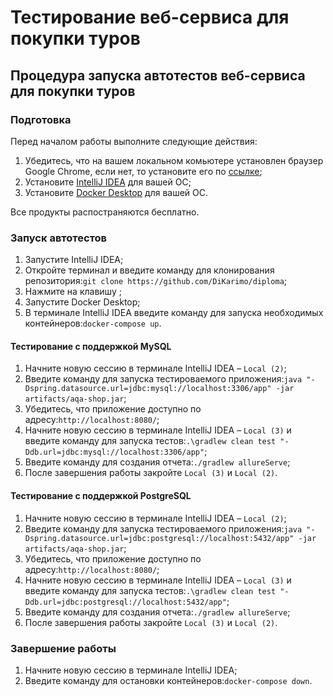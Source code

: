 # Тестирование веб-сервиса для покупки туров

## Процедура запуска автотестов веб-сервиса для покупки туров

### Подготовка

Перед началом работы выполните следующие действия:
1. Убедитесь, что на вашем локальном комьютере установлен браузер Google Chrome, если нет, то установите его по [ссылке](https://www.google.com/intl/ru_ru/chrome/);
2. Установите [IntelliJ IDEA](https://www.jetbrains.com/ru-ru/idea/download/#section=windows) для вашей ОС;
3. Установите [Docker Desktop](https://www.docker.com/) для вашей ОС.

Все продукты распостраняются бесплатно.

### Запуск автотестов

1. Запустите IntelliJ IDEA;
2. Откройте терминал и введите команду для клонирования репозитория:`git clone https://github.com/DiKarimo/diploma`;
3. Нажмите на клавишу <Enter>;
4. Запустите Docker Desktop;
5. В терминале IntelliJ IDEA введите команду для запуска необходимых контейнеров:`docker-compose up`.

#### Тестирование с поддержкой MySQL

1. Начните новую сессию в терминале IntelliJ IDEA – `Local (2)`;
2. Введите команду для запуска тестироваемого приложения:`java "-Dspring.datasource.url=jdbc:mysql://localhost:3306/app" -jar artifacts/aqa-shop.jar`;
3. Убедитесь, что приложение доступно по адресу:`http://localhost:8080/`;
4. Начните новую сессию в терминале IntelliJ IDEA – `Local (3)` и введите команду для запуска тестов:`.\gradlew clean test "-Ddb.url=jdbc:mysql://localhost:3306/app"`;
5. Введите команду для создания отчета:`./gradlew allureServe`;
6. После завершения работы закройте `Local (3)` и `Local (2)`.

#### Тестирование с поддержкой PostgreSQL

1. Начните новую сессию в терминале IntelliJ IDEA – `Local (2)`;
2. Введите команду для запуска тестироваемого приложения:`java "-Dspring.datasource.url=jdbc:postgresql://localhost:5432/app" -jar artifacts/aqa-shop.jar`;
3. Убедитесь, что приложение доступно по адресу:`http://localhost:8080/`;
4. Начните новую сессию в терминале IntelliJ IDEA – `Local (3)` и введите команду для запуска тестов:`.\gradlew clean test "-Ddb.url=jdbc:postgresql://localhost:5432/app"`;
5. Введите команду для создания отчета:`./gradlew allureServe`;
6. После завершения работы закройте `Local (3)` и `Local (2)`.

### Завершение работы

1. Начните новую сессию в терминале IntelliJ IDEA;
2. Введите команду для остановки контейнеров:`docker-compose down`.







